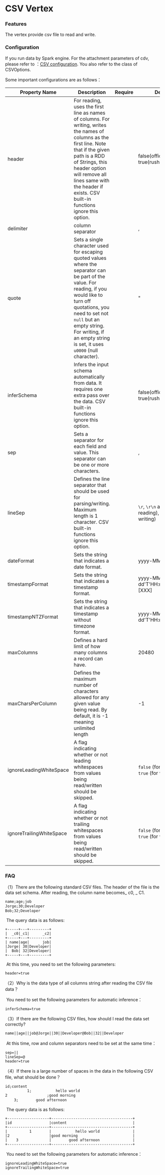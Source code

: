 # CSV Vertex





### **Features**

The vertex provide csv file to read and write.






### **Configuration**

If you run data by Spark engine. For the attachment parameters of cdv, please refer to ：[CSV configuration](https://spark.apache.org/docs/latest/sql-data-sources-csv.html). You also refer to the class of CSVOptions.

Some important configurations are as follows：

| **Property Name** | Description                                                  | Require | **Default** | Read | Write |
| --------------- | ------------------------------------------------------------ | -------- | -------- | -------- | -------- |
| header       | For reading, uses the first line as names of columns. For writing, writes the names of columns as the first line. Note that if the given path is a RDD of Strings, this header option will remove all lines same with the header if exists. CSV built-in functions ignore this option. |  | false(official)<br/>true(rush) | ✅ | ✅ |
| delimiter | column separator |  | , | ✅ | ✅ |
| quote | Sets a single character used for escaping quoted values where the separator can be part of the value. For reading, if you would like to turn off quotations, you need to set not `null` but an empty string. For writing, if an empty string is set, it uses `u0000` (null character). | | " | ✅ | ✅ |
| inferSchema | Infers the input schema automatically from data. It requires one extra pass over the data. CSV built-in functions ignore this option. |  | false(official)<br/>true(rush) | ✅ |  |
| sep     | Sets a separator for each field and value. This separator can be one or more characters. |  | , | ✅ | ✅ |
| lineSep  | Defines the line separator that should be used for parsing/writing. Maximum length is 1 character. CSV built-in functions ignore this option. |  | `\r`, `\r\n` and `\n` (for reading), `\n` (for writing) | ✅ | ✅ |
| dateFormat | Sets the string that indicates a date format. |  | yyyy-MM-dd | ✅ | ✅ |
| timestampFormat | Sets the string that indicates a timestamp format. |  | yyyy-MM-dd'T'HH:mm:ss[.SSS][XXX] | ✅ | ✅ |
| timestampNTZFormat | Sets the string that indicates a timestamp without timezone format. |  | yyyy-MM-dd'T'HH:mm:ss[.SSS] | ✅ | ✅ |
| maxColumns | Defines a hard limit of how many columns a record can have. |  | 20480 | ✅ |  |
| maxCharsPerColumn | Defines the maximum number of characters allowed for any given value being read. By default, it is -1 meaning unlimited length |  | -1 | ✅ |  |
| ignoreLeadingWhiteSpace | A flag indicating whether or not leading whitespaces from values being read/written should be skipped. |  | `false` (for reading), `true` (for writing) | ✅ | ✅ |
| ignoreTrailingWhiteSpace | A flag indicating whether or not trailing whitespaces from values being read/written should be skipped. |  | `false` (for reading), `true` (for writing) | ✅ | ✅ |





### FAQ

（1）There are the following standard CSV files. The header of the file is the data set schema. After reading, the column name becomes_ c0, _ C1.

```tex
name;age;job
Jorge;30;Developer
Bob;32;Developer
```

​		The query data is as follows:

```shell
+-----+---+---------+                                                           
|  _c0|_c1|      _c2|
+-----+---+---------+
| name|age|      job|
|Jorge| 30|Developer|
|  Bob| 32|Developer|
+-----+---+---------+
```

​		At this time, you need to set the following parameters:

```shell
header=true
```

（2）Why is the data type of all columns string after reading the CSV file data？

​		You need to set the following parameters for automatic inference：

```shell
inferSchema=true
```

（3）If there are the following CSV files, how should I read the data set correctly?

```tex
name||age||job@Jorge||30||Developer@Bob||32||Developer
```

​	At this time, row and column separators need to be set at the same time：

```shell
sep=||
lineSep=@
header=true
```

（4）If there is a large number of spaces in the data in the following CSV file, what should be done？

```tex
id;content
          1;           hello world          
2                  ;good morning                    
    3;        good afternoon               
```

​		The query data is as follows:	

```shell
+-------------------+-------------------------------------+
|id                 |content                              |
+-------------------+-------------------------------------+
|          1        |           hello world               |
|2                  |good morning                         |
|    3              |        good afternoon               |
+-------------------+-------------------------------------+
```

​		You need to set the following parameters for automatic inference：

```shell
ignoreLeadingWhiteSpace=true
ignoreTrailingWhiteSpace=true
```

